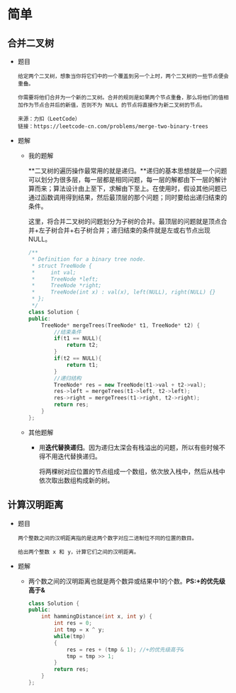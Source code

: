 # 简单

## 合并二叉树

* 题目

  ```
  给定两个二叉树，想象当你将它们中的一个覆盖到另一个上时，两个二叉树的一些节点便会重叠。
  
  你需要将他们合并为一个新的二叉树。合并的规则是如果两个节点重叠，那么将他们的值相加作为节点合并后的新值，否则不为 NULL 的节点将直接作为新二叉树的节点。
  
  来源：力扣（LeetCode）
  链接：https://leetcode-cn.com/problems/merge-two-binary-trees
  ```

* 题解

  * 我的题解

    **二叉树的遍历操作最常用的就是递归。**递归的基本思想就是一个问题可以划分为很多层，每一层都是相同问题，每一层的解都由下一层的解计算而来；算法设计由上至下，求解由下至上。在使用时，假设其他问题已通过函数调用得到结果，然后最顶层的那个问题；同时要给出递归结束的条件。

    这里，将合并二叉树的问题划分为子树的合并。最顶层的问题就是顶点合并+左子树合并+右子树合并；递归结束的条件就是左或右节点出现NULL。

    ```c++
    /**
     * Definition for a binary tree node.
     * struct TreeNode {
     *     int val;
     *     TreeNode *left;
     *     TreeNode *right;
     *     TreeNode(int x) : val(x), left(NULL), right(NULL) {}
     * };
     */
    class Solution {
    public:
        TreeNode* mergeTrees(TreeNode* t1, TreeNode* t2) {
            //结束条件
            if(t1 == NULL){
                return t2;
            }
            if(t2 == NULL){
                return t1;
            }
            //递归结构
            TreeNode* res = new TreeNode(t1->val + t2->val);
            res->left = mergeTrees(t1->left, t2->left);
            res->right = mergeTrees(t1->right, t2->right);
            return res;
        }
    };
    ```

  * 其他题解

    * 用**迭代替换递归**。因为递归太深会有栈溢出的问题，所以有些时候不得不用迭代替换递归。

      将两棵树对应位置的节点组成一个数组，依次放入栈中，然后从栈中依次取出数组构成新的树。

## 计算汉明距离

* 题目

  ```
  两个整数之间的汉明距离指的是这两个数字对应二进制位不同的位置的数目。
  
  给出两个整数 x 和 y，计算它们之间的汉明距离。
  ```

* 题解

  * 两个数之间的汉明距离也就是两个数异或结果中1的个数。**PS:+的优先级高于&**

    ```c++
    class Solution {
    public:
        int hammingDistance(int x, int y) {
            int res = 0;
            int tmp = x ^ y;
            while(tmp)
            {
                res = res + (tmp & 1); //+的优先级高于&
                tmp = tmp >> 1;
            }
            return res;
        }
    };
    ```
